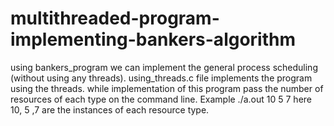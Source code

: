 # multithreaded-program-implementing-bankers-algorithm
using bankers_program we can implement the general process scheduling (without using any threads).
using_threads.c file implements the program using the threads.
while implementation of this program pass the number of resources of each type on the command line.
Example ./a.out 10 5 7
here 10, 5 ,7 are the instances of each resource type.
